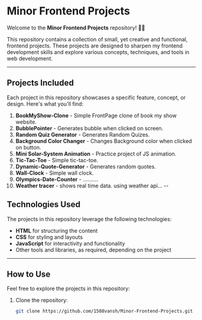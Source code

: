 # Minor Frontend Projects

Welcome to the **Minor Frontend Projects** repository! 🎨✨ 

This repository contains a collection of small, yet creative and functional, frontend projects. These projects are designed to sharpen my frontend development skills and explore various concepts, techniques, and tools in web development.

---
## Projects Included

Each project in this repository showcases a specific feature, concept, or design. Here's what you'll find:

1. **BookMyShow-Clone** - Simple FrontPage clone of book my show website.
2. **BubblePointer** - Generates bubble when clicked on screen.
3. **Random Quiz Generator** - Generates Random Quizes.
4. **Background Color Changer** - Changes Background color when clicked on button.
5. **Mini Solar-System Animation** - Practice project of JS animation.
6. **Tic-Tac-Toe** - Simple tic-tac-toe.
7. **Dynamic-Quote-Generator** - Generates random quotes.
8. **Wall-Clock** - Simple wall clock.
9. **Olympics-Date-Counter** - ..........
10. **Weather tracer** - shows real time data. using weather api...
--

## Technologies Used

The projects in this repository leverage the following technologies:

- **HTML** for structuring the content
- **CSS** for styling and layouts
- **JavaScript** for interactivity and functionality
- Other tools and libraries, as required, depending on the project

---

## How to Use

Feel free to explore the projects in this repository:

1. Clone the repository:
   ```bash
   git clone https://github.com/1508vansh/Minor-Frontend-Projects.git
